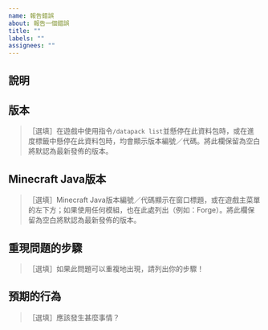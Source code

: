 ```yaml
---
name: 報告錯誤
about: 報告一個錯誤
title: ""
labels: ""
assignees: ""
---
```

## 說明



## 版本

> ［選填］在遊戲中使用指令`/datapack list`並懸停在此資料包時，或在進度標籤中懸停在此資料包時，均會顯示版本編號／代碼。將此欄保留為空白將默認為最新發佈的版本。



## Minecraft Java版本

> ［選填］Minecraft Java版本編號／代碼顯示在窗口標題，或在遊戲主菜單的左下方；如果使用任何模組，也在此處列出（例如：Forge）。將此欄保留為空白將默認為最新發佈的版本。



## 重現問題的步驟

> ［選填］如果此問題可以重複地出現，請列出你的步驟！



## 預期的行為

> ［選填］應該發生甚麼事情？


